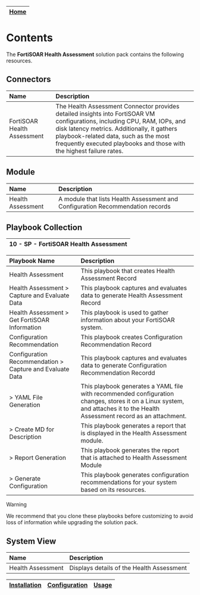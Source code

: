 | [Home](../README.md) |
|----------------------|

# Contents

The **FortiSOAR Health Assessment** solution pack contains the following resources.

## Connectors

|**Name**|**Description**|
| :- | :- |
| FortiSOAR Health Assessment  | The Health Assessment Connector provides detailed insights into FortiSOAR VM configurations, including CPU, RAM, IOPs, and disk latency metrics. Additionally, it gathers playbook-related data, such as the most frequently executed playbooks and those with the highest failure rates. |

## Module

|**Name**|**Description**|
| :- | :- |
| Health Assessment  | A module that lists Health Assessment and Configuration Recommendation records |


## Playbook Collection

| 10 - SP - FortiSOAR Health Assessment |
|:-------------------------------------:|


|**Playbook Name**|**Description**|
| :- | :- |
| Health Assessment | This playbook that creates Health Assessment Record |
| Health Assessment > Capture and Evaluate Data | This playbook captures and evaluates data to generate Health Assessment Record |
| Health Assessment > Get FortiSOAR Information | This playbook is used to gather information about your FortiSOAR system. |
| Configuration Recommendation | This playbook creates Configuration Recommendation Record |
| Configuration Recommendation > Capture and Evaluate Data | This playbook captures and evaluates data to generate Configuration Recommendation Recordd |
| > YAML File Generation | This playbook generates a YAML file with recommended configuration changes, stores it on a Linux system, and attaches it to the Health Assessment record as an attachment. |
| > Create MD for Description | This playbook generates a report that is displayed in the Health Assessment module. |
| > Report Generation | This playbook generates the report that is attached to Health Assessment Module |
| > Generate Configuration | This playbook generates configuration recommendations for your system based on its resources. |

>[!Warning] 
>We recommend that you clone these playbooks before customizing to avoid loss of information while upgrading the solution pack.

## System View
|**Name**|**Description**|
| :- | :- |
| Health Assessment | Displays details of the Health Assessment |  





| [Installation](./setup.md#installation) | [Configuration](./setup.md#configuration) | [Usage](./usage.md) |
|-----------------------------------------|-------------------------------------------|---------------------|